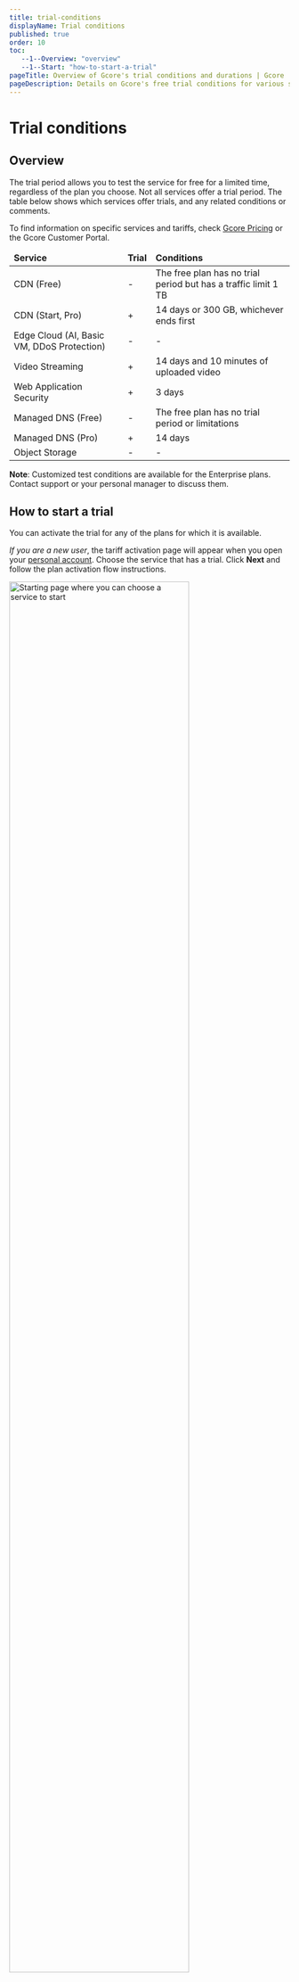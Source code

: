 ```yaml
---
title: trial-conditions
displayName: Trial conditions
published: true
order: 10
toc:
   --1--Overview: "overview"
   --1--Start: "how-to-start-a-trial"
pageTitle: Overview of Gcore's trial conditions and durations | Gcore
pageDescription: Details on Gcore's free trial conditions for various services, how to start it, and where to monitor your trial status.
---
```

# Trial conditions

## Overview

The trial period allows you to test the service for free for a limited time, regardless of the plan you choose. Not all services offer a trial period. The table below shows which services offer trials, and any related conditions or comments.

To find information on specific services and tariffs, check <a href="https://gcore.com/pricing/edge-network" target="_blank">Gcore Pricing</a> or the Gcore Customer Portal.

<table>
<thead>
<tr>
<td style="text-align: left"><b>Service</b></td>
<td style="text-align: left"><b>Trial</b></td>
<td style="text-align: left"><b>Conditions</b></td>
</tr>
</thead>
<tbody>
<tr>
<td style="text-align: left">CDN (Free)</td>
<td style="text-align: left">-</td>
<td style="text-align: left">The free plan has no trial period but has a traffic limit 1 TB</td>
</tr>
<tr>
<td style="text-align: left">CDN (Start, Pro)</td>
<td style="text-align: left">+</td>
<td style="text-align: left">14 days or 300 GB, whichever ends first</td>
</tr>
<tr>
<td style="text-align: left">Edge Cloud (AI, Basic VM, DDoS Protection)</td>
<td style="text-align: left">-</td>
<td style="text-align: left">-</td>
</tr>
<tr>
<td style="text-align: left">Video Streaming</td>
<td style="text-align: left">+</td>
<td style="text-align: left">14 days and 10 minutes of uploaded video</td>
</tr>
<tr>
<td style="text-align: left">Web Application Security</td>
<td style="text-align: left">+</td>
<td style="text-align: left">3 days</td>
</tr>
<tr>
<td style="text-align: left">Managed DNS (Free)</td>
<td style="text-align: left">-</td>
<td style="text-align: left">The free plan has no trial period or limitations</td>
</tr>
<tr>
<td style="text-align: left">Managed DNS (Pro)</td>
<td style="text-align: left">+</td>
<td style="text-align: left">14 days</td>
</tr>
<tr>
<td style="text-align: left">Object Storage</td>
<td style="text-align: left">-</td>
<td style="text-align: left">-</td>
</tr>
</tbody>
</table>

**Note**: Сustomized test conditions are available for the Enterprise plans. Contact support or your personal manager to discuss them.

## How to start a trial

You can activate the trial for any of the plans for which it is available.

*If you are a new user*, the tariff activation page will appear when you open your <a href="https://accounts.gcore.com/reports/dashboard" target="_blank">personal account</a>. Choose the service that has a trial. Click **Next** and follow the plan activation flow instructions.

<img src="https://assets.gcore.pro/docs/account-settings/billing/trial/trial-10.png" alt="Starting page where you can choose a service to start" width="80%">

*If you already have some services activated*, tariff plan activation (and trial if it exists) will be on the <a href="https://accounts.gcore.com/billing/services" target="_blank">Services</a> Billing page. Click **Activate service** and follow the instructions. 

<img src="https://assets.gcore.pro/docs/account-settings/billing/trial/trial-20.png" alt="Services page where you can also start a trial" width="80%">

You can also activate the plan by choosing the relevant service in the left navigation menu.

That’s it! We will send you an email at the beginning of the trial and two days before the end of the trial.

Contact support (support@gcore.com or chat) or your manager to extend the trial duration or add GB.

<alert-element type="info" title="Info">
 
The flow differs for some services (e.g., DDoS Protection). Follow the recommendations from the Gcore Customer Portal to activate the service.
 
</alert-element>